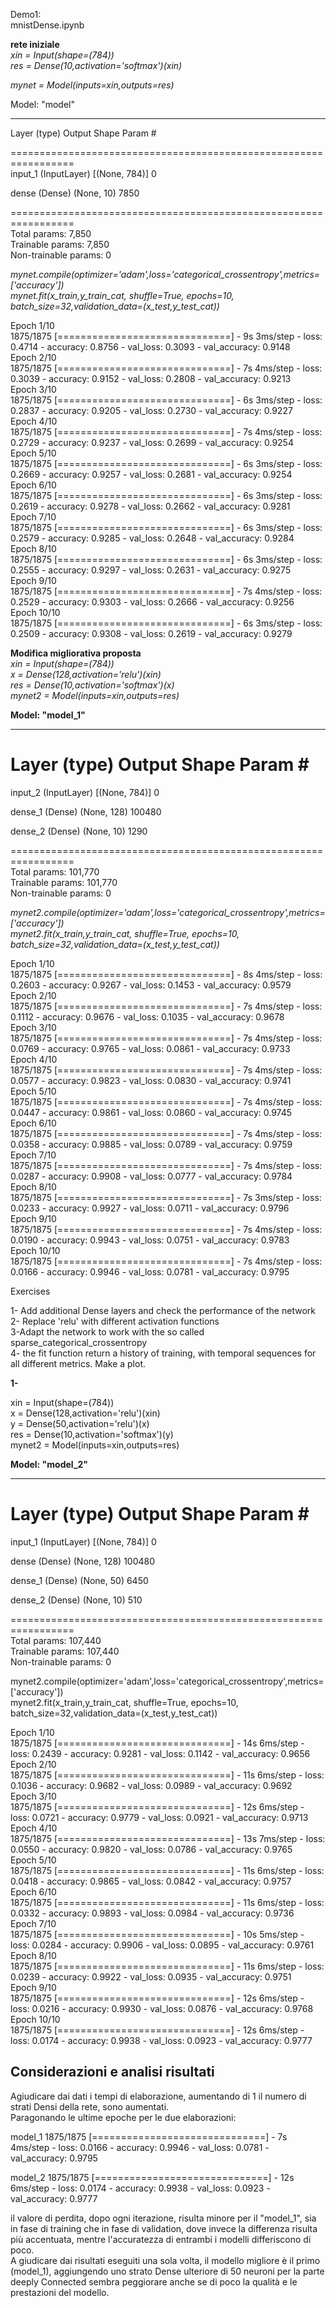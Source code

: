 
 Demo1:   
 mnistDense.ipynb  


**rete iniziale**  
*xin = Input(shape=(784))*  
*res = Dense(10,activation='softmax')(xin)*  

*mynet = Model(inputs=xin,outputs=res)*  

Model: "model"  
_______________________________________________  
 Layer (type)                Output Shape              Param #       
 
=================================================================  
 input_1 (InputLayer)        [(None, 784)]             0           
                                                                   
 dense (Dense)               (None, 10)                7850        
                                                                   
=================================================================  
Total params: 7,850  
Trainable params: 7,850  
Non-trainable params: 0  

*mynet.compile(optimizer='adam',loss='categorical_crossentropy',metrics=['accuracy'])*  
*mynet.fit(x_train,y_train_cat, shuffle=True, epochs=10, batch_size=32,validation_data=(x_test,y_test_cat))*  
  
Epoch 1/10  
1875/1875 [==============================] - 9s 3ms/step - loss: 0.4714 - accuracy: 0.8756 - val_loss: 0.3093 - val_accuracy: 0.9148  
Epoch 2/10  
1875/1875 [==============================] - 7s 4ms/step - loss: 0.3039 - accuracy: 0.9152 - val_loss: 0.2808 - val_accuracy: 0.9213  
Epoch 3/10  
1875/1875 [==============================] - 6s 3ms/step - loss: 0.2837 - accuracy: 0.9205 - val_loss: 0.2730 - val_accuracy: 0.9227  
Epoch 4/10  
1875/1875 [==============================] - 7s 4ms/step - loss: 0.2729 - accuracy: 0.9237 - val_loss: 0.2699 - val_accuracy: 0.9254  
Epoch 5/10  
1875/1875 [==============================] - 6s 3ms/step - loss: 0.2669 - accuracy: 0.9257 - val_loss: 0.2681 - val_accuracy: 0.9254  
Epoch 6/10  
1875/1875 [==============================] - 6s 3ms/step - loss: 0.2619 - accuracy: 0.9278 - val_loss: 0.2662 - val_accuracy: 0.9281  
Epoch 7/10  
1875/1875 [==============================] - 6s 3ms/step - loss: 0.2579 - accuracy: 0.9285 - val_loss: 0.2648 - val_accuracy: 0.9284  
Epoch 8/10  
1875/1875 [==============================] - 6s 3ms/step - loss: 0.2555 - accuracy: 0.9297 - val_loss: 0.2631 - val_accuracy: 0.9275  
Epoch 9/10  
1875/1875 [==============================] - 7s 4ms/step - loss: 0.2529 - accuracy: 0.9303 - val_loss: 0.2666 - val_accuracy: 0.9256  
Epoch 10/10  
1875/1875 [==============================] - 6s 3ms/step - loss: 0.2509 - accuracy: 0.9308 - val_loss: 0.2619 - val_accuracy: 0.9279  




**Modifica migliorativa proposta**  
*xin = Input(shape=(784))*  
*x = Dense(128,activation='relu')(xin)*  
*res = Dense(10,activation='softmax')(x)*  
*mynet2 = Model(inputs=xin,outputs=res)*  

**Model: "model_1"**    
_________________________________________________________________  
 Layer (type)                Output Shape              Param #     
=================================================================  
 input_2 (InputLayer)        [(None, 784)]             0           
                                                                   
 dense_1 (Dense)             (None, 128)               100480      
                                                                   
 dense_2 (Dense)             (None, 10)                1290        
                                                                   
=================================================================  
Total params: 101,770  
Trainable params: 101,770  
Non-trainable params: 0  

*mynet2.compile(optimizer='adam',loss='categorical_crossentropy',metrics=['accuracy'])*  
*mynet2.fit(x_train,y_train_cat, shuffle=True, epochs=10, batch_size=32,validation_data=(x_test,y_test_cat))*  

Epoch 1/10  
1875/1875 [==============================] - 8s 4ms/step - loss: 0.2603 - accuracy: 0.9267 - val_loss: 0.1453 - val_accuracy: 0.9579  
Epoch 2/10  
1875/1875 [==============================] - 7s 4ms/step - loss: 0.1112 - accuracy: 0.9676 - val_loss: 0.1035 - val_accuracy: 0.9678  
Epoch 3/10  
1875/1875 [==============================] - 7s 4ms/step - loss: 0.0769 - accuracy: 0.9765 - val_loss: 0.0861 - val_accuracy: 0.9733  
Epoch 4/10  
1875/1875 [==============================] - 7s 4ms/step - loss: 0.0577 - accuracy: 0.9823 - val_loss: 0.0830 - val_accuracy: 0.9741  
Epoch 5/10  
1875/1875 [==============================] - 7s 4ms/step - loss: 0.0447 - accuracy: 0.9861 - val_loss: 0.0860 - val_accuracy: 0.9745  
Epoch 6/10  
1875/1875 [==============================] - 7s 4ms/step - loss: 0.0358 - accuracy: 0.9885 - val_loss: 0.0789 - val_accuracy: 0.9759  
Epoch 7/10  
1875/1875 [==============================] - 7s 4ms/step - loss: 0.0287 - accuracy: 0.9908 - val_loss: 0.0777 - val_accuracy: 0.9784  
Epoch 8/10    
1875/1875 [==============================] - 7s 3ms/step - loss: 0.0233 - accuracy: 0.9927 - val_loss: 0.0711 - val_accuracy: 0.9796  
Epoch 9/10  
1875/1875 [==============================] - 7s 4ms/step - loss: 0.0190 - accuracy: 0.9943 - val_loss: 0.0751 - val_accuracy: 0.9783  
Epoch 10/10  
1875/1875 [==============================] - 7s 4ms/step - loss: 0.0166 - accuracy: 0.9946 - val_loss: 0.0781 - val_accuracy: 0.9795  



 
Exercises  

   1- Add additional Dense layers and check the performance of the network  
   2- Replace 'relu' with different activation functions  
   3-Adapt the network to work with the so called sparse_categorical_crossentropy  
   4- the fit function return a history of training, with temporal sequences for all different metrics. Make a plot.  


**1-**   
  
xin = Input(shape=(784))  
x = Dense(128,activation='relu')(xin)  
y = Dense(50,activation='relu')(x)  
res = Dense(10,activation='softmax')(y)  
mynet2 = Model(inputs=xin,outputs=res)  


**Model: "model_2"**  
_________________________________________________________________  
 Layer (type)                Output Shape              Param #     
=================================================================  
 input_1 (InputLayer)        [(None, 784)]             0           
                                                                   
 dense (Dense)               (None, 128)               100480      
                                                                  
 dense_1 (Dense)             (None, 50)                6450        
                                                                   
 dense_2 (Dense)             (None, 10)                510         
                                                                   
=================================================================  
Total params: 107,440  
Trainable params: 107,440  
Non-trainable params: 0  


mynet2.compile(optimizer='adam',loss='categorical_crossentropy',metrics=['accuracy'])  
mynet2.fit(x_train,y_train_cat, shuffle=True, epochs=10, batch_size=32,validation_data=(x_test,y_test_cat))  


Epoch 1/10  
1875/1875 [==============================] - 14s 6ms/step - loss: 0.2439 - accuracy: 0.9281 - val_loss: 0.1142 - val_accuracy: 0.9656  
Epoch 2/10  
1875/1875 [==============================] - 11s 6ms/step - loss: 0.1036 - accuracy: 0.9682 - val_loss: 0.0989 - val_accuracy: 0.9692  
Epoch 3/10  
1875/1875 [==============================] - 12s 6ms/step - loss: 0.0721 - accuracy: 0.9779 - val_loss: 0.0921 - val_accuracy: 0.9713  
Epoch 4/10  
1875/1875 [==============================] - 13s 7ms/step - loss: 0.0550 - accuracy: 0.9820 - val_loss: 0.0786 - val_accuracy: 0.9765  
Epoch 5/10  
1875/1875 [==============================] - 11s 6ms/step - loss: 0.0418 - accuracy: 0.9865 - val_loss: 0.0842 - val_accuracy: 0.9757  
Epoch 6/10  
1875/1875 [==============================] - 11s 6ms/step - loss: 0.0332 - accuracy: 0.9893 - val_loss: 0.0984 - val_accuracy: 0.9736  
Epoch 7/10  
1875/1875 [==============================] - 10s 5ms/step - loss: 0.0284 - accuracy: 0.9906 - val_loss: 0.0895 - val_accuracy: 0.9761  
Epoch 8/10  
1875/1875 [==============================] - 11s 6ms/step - loss: 0.0239 - accuracy: 0.9922 - val_loss: 0.0935 - val_accuracy: 0.9751  
Epoch 9/10  
1875/1875 [==============================] - 12s 6ms/step - loss: 0.0216 - accuracy: 0.9930 - val_loss: 0.0876 - val_accuracy: 0.9768  
Epoch 10/10  
1875/1875 [==============================] - 12s 6ms/step - loss: 0.0174 - accuracy: 0.9938 - val_loss: 0.0923 - val_accuracy: 0.9777  

## Considerazioni e analisi risultati  
Agiudicare dai dati i tempi di elaborazione, aumentando di 1 il numero di strati Densi della rete, sono aumentati.  
Paragonando le ultime epoche per le due elaborazioni:  

model_1 1875/1875 [==============================] - 7s 4ms/step - loss: 0.0166 - accuracy: 0.9946 - val_loss: 0.0781 - val_accuracy: 0.9795  

model_2 1875/1875 [==============================] - 12s 6ms/step - loss: 0.0174 - accuracy: 0.9938 - val_loss: 0.0923 - val_accuracy: 0.9777  
  
il valore di perdita, dopo ogni iterazione, risulta minore per il "model_1", sia in fase di training che in fase di validation, dove invece la differenza  risulta più accentuata, mentre l'accuratezza di entrambi i modelli differiscono di poco.  
A giudicare dai risultati eseguiti una sola volta, il modello migliore è il primo (model_1), aggiungendo uno strato Dense ulteriore di 50 neuroni per la parte deeply Connected sembra peggiorare anche se di poco la qualità e le prestazioni del modello.  


